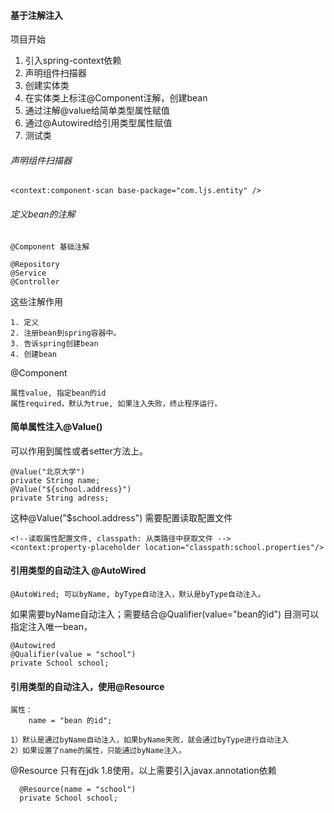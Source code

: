 #### 基于注解注入


项目开始

1. 引入spring-context依赖
2. 声明组件扫描器
3. 创建实体类
4. 在实体类上标注@Component注解，创建bean
5. 通过注解@value给简单类型属性赋值
6. 通过@Autowired给引用类型属性赋值
7. 测试类


###### 声明组件扫描器
    <context:component-scan base-package="com.ljs.entity" />


###### 定义bean的注解

    @Component 基础注解
    
    @Repository
    @Service
    @Controller


这些注解作用



    1. 定义
    2. 注册bean到spring容器中。
    3. 告诉spring创建bean 
    4. 创建bean

@Component

    属性value, 指定bean的id
    属性required，默认为true, 如果注入失败，终止程序运行。




#### 简单属性注入@Value()

可以作用到属性或者setter方法上。

    @Value("北京大学")
    private String name;
    @Value("${school.address}")
    private String adress;

这种@Value("$school.address") 需要配置读取配置文件


    <!--读取属性配置文件, classpath: 从类路径中获取文件 -->
    <context:property-placeholder location="classpath:school.properties"/>

#### 引用类型的自动注入 @AutoWired

    @AutoWired; 可以byName, byType自动注入，默认是byType自动注入。


如果需要byName自动注入；需要结合@Qualifier(value="bean的id")
目测可以指定注入唯一bean，



    @Autowired
    @Qualifier(value = "school")
    private School school;



#### 引用类型的自动注入，使用@Resource

    属性：
        name = "bean 的id";
    
    1）默认是通过byName自动注入，如果byName失败，就会通过byType进行自动注入
    2）如果设置了name的属性，只能通过byName注入。


@Resource 只有在jdk 1.8使用，以上需要引入javax.annotation依赖

    
      @Resource(name = "school")
      private School school;


